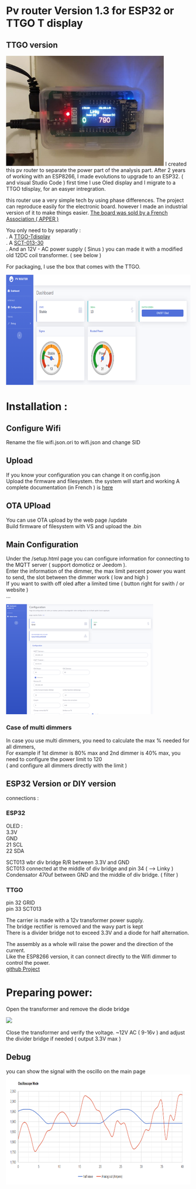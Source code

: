 # Pv router Version 1.3 for ESP32 or TTGO T display 

## TTGO version 
<img src="./img/routeur.jpg" align="up" height="300"  >
I created this pv router to separate the power part of the analysis part. 
After 2 years of working with an ESP8266, I made evolutions to upgrade to an ESP32. ( and visual Studio Code )
first time I use Oled display and I migrate to a TTGO tdisplay, for an easyer intregration. 

this router use a very simple tech by using phase differences.
The project can reproduce easily for the electronic board.
however I made an industrial version of it to make things easier.
<a href="https://www.helloasso.com/associations/apper/formulaires/4">The board was sold by a French Association ( APPER ) </a>

You only need to by separatly : <br>
 . A <a href="https://amzn.to/3hVCLpf">TTGO-Tdisplay</a><br>
 . A <a href="https://amzn.to/3CtCHqi">SCT-013-30</a><br>
 . And an 12V - AC power supply ( Sinus ) you can made it with a modified old 12DC coil transformer. ( see below )<br>

For packaging, I use the box that comes with the TTGO.

<img src="./img/index.png" align="down" height="300"  > 

# Installation : 
## Configure Wifi 
Rename the file wifi.json.ori to wifi.json and change SID 
## Upload
If you know your configuration you can change it on config.json<br>
Upload the firmware and filesystem. the system will start and working
A complete documentation (in French ) is <a href="./Doc%20installation.pdf"> here </a>

## OTA UPload 
You can use OTA upload by the web page /update <br>
Build firmware of filesystem with VS and upload the .bin

## Main Configuration 
Under the /setup.html page you can configure information for connecting to the MQTT server ( support domoticz or Jeedom ).<br>
Enter the information of the dimmer, the max limit percent power you want to send, the slot between the dimmer work ( low and high )<br>
If you want to swith off oled after a limited time ( button right for swith / or website )<br>
...<br>

<img src="./img/setup.png" align="down" height="300"  >

### Case of multi dimmers

In case you use multi dimmers, you need to calculate the max % needed for all dimmers, <br>
For example if 1st dimmer is 80% max and 2nd dimmer is 40% max, you need to configure the power limit to 120 <br>
( and configure all dimmers directly with the limit )


## ESP32 Version or DIY version
connections : 
### ESP32  
OLED  : <br>
3.3V <br>
GND <br>
21 SCL<br>
22 SDA <br>

SCT013 wbr
div bridge R/R  between  3.3V and GND<br>
SCT013  connected at the middle of div bridge and pin 34 ( --> Linky )<br>
Condensator 470uf between GND and the middle of div bridge. ( filter )<br>


### TTGO 
pin 32 GRID <br>
pin 33 SCT013 <br>


The carrier is made with a 12v transformer power supply.<br>
The bridge rectifier is removed and the wavy part is kept<br>
There is a divider bridge not to exceed 3.3V and a diode for half alternation.<br>

The assembly as a whole will raise the power and the direction of the current.<br>
Like the ESP8266 version, it can connect directly to the Wifi dimmer to control the power.<br>
<a href="https://github.com/xlyric/PV-discharge-Dimmer-AC-Dimmer-KIT-Robotdyn">github Project</a><br>

# Preparing power: 
Open the transformer and remove the diode bridge

<img src ="https://nsa40.casimages.com/img/2019/06/14/190614104905615784.jpg">

Close the transformer and verify the voltage. ~12V AC ( 9-16v ) and adjust the divider bridge if needed ( output 3.3V max )


## Debug

you can show the signal with the oscillo on the main page
<img src="./img/oscillo.png" align="down" height="300"  >


